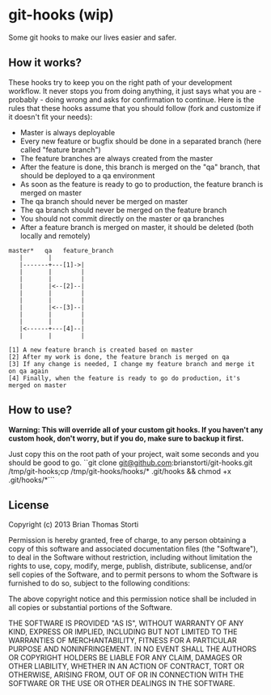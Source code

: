 # git-hooks (wip)

Some git hooks to make our lives easier and safer.

## How it works?

These hooks try to keep you on the right path of your development workflow. 
It never stops you from doing anything, it just says what you are - probably - doing wrong and asks for confirmation to continue.
Here is the rules that these hooks assume that you should follow (fork and customize if it doesn't fit your needs):

* Master is always deployable
* Every new feature or bugfix should be done in a separated branch (here called "feature branch")
* The feature branches are always created from the master
* After the feature is done, this branch is merged on the "qa" branch, that should be deployed to a qa environment
* As soon as the feature is ready to go to production, the feature branch is merged on master
* The qa branch should never be merged on master
* The qa branch should never be merged on the feature branch
* You should not commit directly on the master or qa branches
* After a feature branch is merged on master, it should be deleted (both locally and remotely)

```
master*   qa   feature_branch
   |       |
   |-------+---[1]->|
   |       |        |
   |       |        |
   |       |<--[2]--|
   |       |        |
   |       |        |
   |       |<--[3]--|
   |       |        |
   |       |        |
   |<------+---[4]--|
   |       |        |

[1] A new feature branch is created based on master
[2] After my work is done, the feature branch is merged on qa
[3] If any change is needed, I change my feature branch and merge it on qa again
[4] Finally, when the feature is ready to go do production, it's merged on master
```

## How to use?

**Warning: This will override all of your custom git hooks. If you haven't any custom hook, don't worry, but if you do, make sure to backup it first.**

Just copy this on the root path of your project, wait some seconds and you should be good to go.
``git clone git@github.com:brianstorti/git-hooks.git /tmp/git-hooks;cp /tmp/git-hooks/hooks/* .git/hooks && chmod +x .git/hooks/*```

## License

Copyright (c) 2013 Brian Thomas Storti

Permission is hereby granted, free of charge, to any person obtaining
a copy of this software and associated documentation files (the
"Software"), to deal in the Software without restriction, including
without limitation the rights to use, copy, modify, merge, publish,
distribute, sublicense, and/or sell copies of the Software, and to
permit persons to whom the Software is furnished to do so, subject to
the following conditions:

The above copyright notice and this permission notice shall be
included in all copies or substantial portions of the Software.

THE SOFTWARE IS PROVIDED "AS IS", WITHOUT WARRANTY OF ANY KIND,
EXPRESS OR IMPLIED, INCLUDING BUT NOT LIMITED TO THE WARRANTIES OF
MERCHANTABILITY, FITNESS FOR A PARTICULAR PURPOSE AND
NONINFRINGEMENT. IN NO EVENT SHALL THE AUTHORS OR COPYRIGHT HOLDERS BE
LIABLE FOR ANY CLAIM, DAMAGES OR OTHER LIABILITY, WHETHER IN AN ACTION
OF CONTRACT, TORT OR OTHERWISE, ARISING FROM, OUT OF OR IN CONNECTION
WITH THE SOFTWARE OR THE USE OR OTHER DEALINGS IN THE SOFTWARE.
